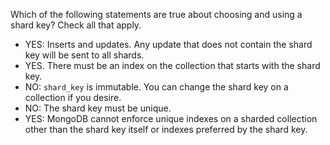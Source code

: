 
Which of the following statements are true about choosing and using a shard key? Check all that apply.

* YES: Inserts and updates. Any update that does not contain the shard key will be sent to all shards.
* YES. There must be an index on the collection that starts with the shard key.
* NO: `shard_key` is immutable. You can change the shard key on a collection if you desire.
* NO: The shard key must be unique.
* YES: MongoDB cannot enforce unique indexes on a sharded collection other than the shard key itself or indexes preferred by the shard key.

